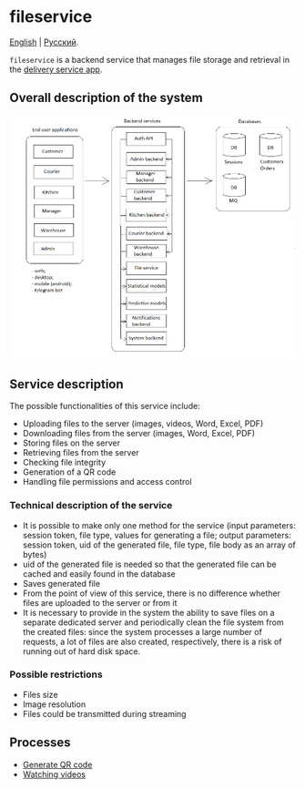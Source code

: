 # fileservice

[English](fileservice.md) | [Русский](fileservice.ru.md). 

`fileservice` is a backend service that manages file storage and retrieval in the [delivery service app](../../README.md).

## Overall description of the system 

![system_overall](../img/system_overall.png)

## Service description

The possible functionalities of this service include:
- Uploading files to the server (images, videos, Word, Excel, PDF)
- Downloading files from the server (images, Word, Excel, PDF)
- Storing files on the server
- Retrieving files from the server
- Checking file integrity
- Generation of a QR code
- Handling file permissions and access control

### Technical description of the service

- It is possible to make only one method for the service (input parameters: session token, file type, values for generating a file; output parameters: session token, uid of the generated file, file type, file body as an array of bytes)
- uid of the generated file is needed so that the generated file can be cached and easily found in the database
- Saves generated file
- From the point of view of this service, there is no difference whether files are uploaded to the server or from it
- It is necessary to provide in the system the ability to save files on a separate dedicated server and periodically clean the file system from the created files: since the system processes a large number of requests, a lot of files are also created, respectively, there is a risk of running out of hard disk space.

<!--
### Claculations 

- Resolution: 720p
- Measurement (in pixels): 1280x720
- Pixel count: 921,600
- Number of frames per second: 24 fps 
    - The image is updated every 41.5 ms (or 0.041 s)
- Data transimmited per second: 22,118,400 bytes (about 22 MB)
-->

### Possible restrictions

- Files size
- Image resolution
- Files could be transmitted during streaming

<!--
Video resolution: 

![video-resolution](https://zidivo.com/wp-content/uploads/2020/09/video-resolution.png)
-->

## Processes 

- [Generate QR code](../processes/fileservice/generateqr.md)
- [Watching videos](../processes/fileservice/watchingvideos.md)
